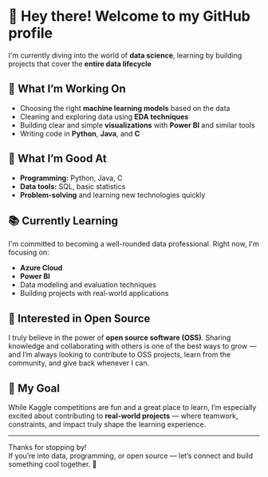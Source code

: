 # 👋 Hey there! Welcome to my GitHub profile

I'm currently diving into the world of **data science**, learning by building projects that cover the **entire data lifecycle**

## 🚀 What I’m Working On

- Choosing the right **machine learning models** based on the data
- Cleaning and exploring data using **EDA techniques**
- Building clear and simple **visualizations** with **Power BI** and similar tools
- Writing code in **Python**, **Java**, and **C**

## 🧠 What I’m Good At

- **Programming:** Python, Java, C
- **Data tools:** SQL, basic statistics
- **Problem-solving** and learning new technologies quickly

## 📚 Currently Learning

I'm committed to becoming a well-rounded data professional. Right now, I'm focusing on:

- **Azure Cloud**
- **Power BI**
- Data modeling and evaluation techniques
- Building projects with real-world applications

## 💚 Interested in Open Source

I truly believe in the power of **open source software (OSS)**. Sharing knowledge and collaborating with others is one of the best ways to grow — and I’m always looking to contribute to OSS projects, learn from the community, and give back whenever I can.

## 🌱 My Goal

While Kaggle competitions are fun and a great place to learn, I’m especially excited about contributing to **real-world projects** — where teamwork, constraints, and impact truly shape the learning experience.

---

Thanks for stopping by!  
If you’re into data, programming, or open source — let’s connect and build something cool together. 🚀

<!--
**ggaalleego/ggaalleego** is a ✨ _special_ ✨ repository because its `README.md` (this file) appears on your GitHub profile.

Here are some ideas to get you started:

- 🔭 I’m currently working on ...
- 🌱 I’m currently learning ...
- 👯 I’m looking to collaborate on ...
- 🤔 I’m looking for help with ...
- 💬 Ask me about ...
- 📫 How to reach me: ...
- 😄 Pronouns: ...
- ⚡ Fun fact: ...
-->
